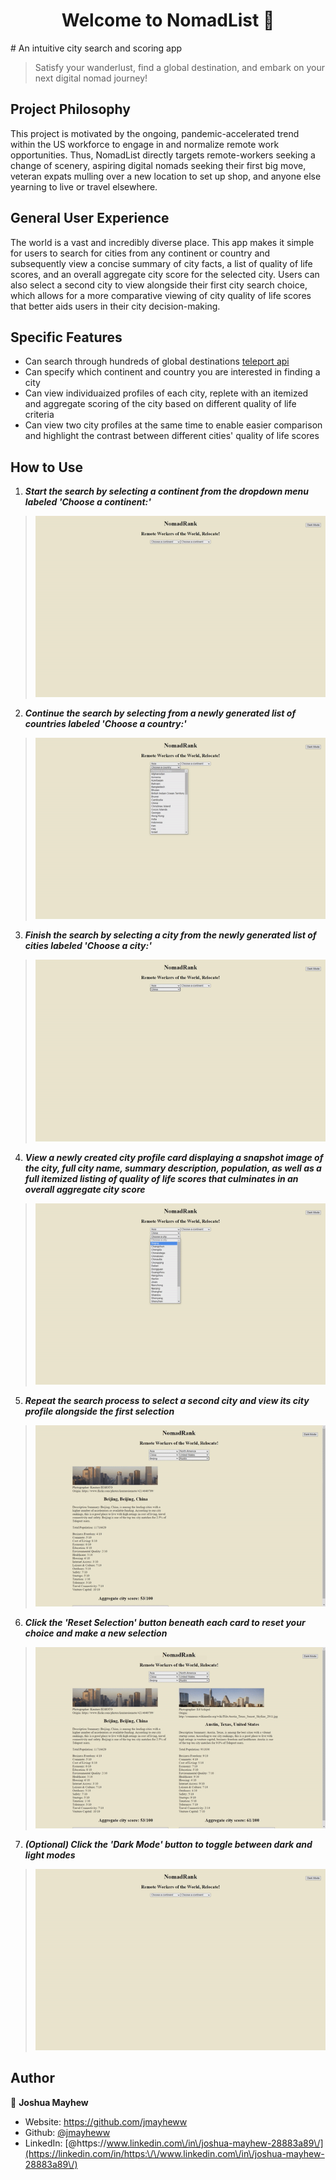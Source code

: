 <h1 align="center">Welcome to NomadList 👋</h1>
<p>
# An intuitive city search and scoring app

> Satisfy your wanderlust, find a global destination, and embark on your next digital nomad journey!

## Project Philosophy

This project is motivated by the ongoing, pandemic-accelerated trend within the US workforce to engage in and normalize remote work opportunities. Thus, NomadList directly targets remote-workers seeking a change of scenery, aspiring digital nomads seeking their first big move, veteran expats mulling over a new location to set up shop, and anyone else yearning to live or travel elsewhere.

## General User Experience

The world is a vast and incredibly diverse place. This app makes it simple for users to search for cities from any continent or country and subsequently view a concise summary of city facts, a list of quality of life scores, and an overall aggregate city score for the selected city. Users can also select a second city to view alongside their first city search choice, which allows for a more comparative viewing of city quality of life scores that better aids users in their city decision-making.

## Specific Features

- Can search through hundreds of global destinations [teleport api](https://developers.teleport.org/)
- Can specify which continent and country you are interested in finding a city
- Can view individuaized profiles of each city, replete with an itemized and aggregate scoring of the city based on different quality of life criteria
- Can view two city profiles at the same time to enable easier comparison and highlight the contrast between different cities' quality of life scores

## How to Use

1. ***Start the search by selecting a continent from the dropdown menu labeled 'Choose a continent:'***

> ![image](./images/Markdown/continentgif.gif)

2. ***Continue the search by selecting from a newly generated list of countries labeled 'Choose a country:'***

> ![image](./images/Markdown/countryselection.gif)

3. ***Finish the search by selecting a city from the newly generated list of cities labeled 'Choose a city:'***

> ![image](./images/Markdown/cityselction.gif)

4. ***View a newly created city profile card displaying a snapshot image of the city, full city name, summary description, population, as well as a full itemized listing of quality of life scores that culminates in an overall aggregate city score***

> ![image](./images/Markdown/citycard.gif)

5. ***Repeat the search process to select a second city and view its city profile alongside the first selection***

> ![image](./images/Markdown/secondcity.gif)

6. ***Click the 'Reset Selection' button beneath each card to reset your choice and make a new selection***

> ![image](./images/Markdown/resetchoice.gif)

7. ***(Optional) Click the 'Dark Mode' button to toggle between dark and light modes***

> ![image](./images/Markdown/darkmodegif.gif)

</p>

## Author

👤 **Joshua Mayhew**

* Website: https://github.com/jmayheww
* Github: [@jmayheww](https://github.com/jmayheww)
* LinkedIn: [@https:\/\/www.linkedin.com\/in\/joshua-mayhew-28883a89\/](https://linkedin.com/in/https:\/\/www.linkedin.com\/in\/joshua-mayhew-28883a89\/)

